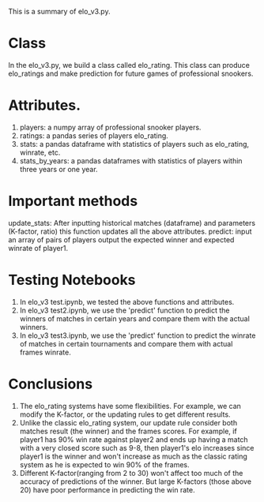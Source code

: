 This is a summary of elo_v3.py. 

# Class
In the elo_v3.py, we build a class called elo_rating. 
This class can produce elo_ratings and make prediction for future games of professional snookers.

# Attributes.
1. players: a numpy array of professional snooker players.
2. ratings: a pandas series of players elo_rating.
3. stats: a pandas dataframe with statistics of players such as elo_rating, winrate, etc.
4. stats_by_years: a pandas dataframes with statistics of players within three years or one year.

# Important methods
update_stats: After inputting historical matches (dataframe) and parameters (K-factor, ratio)
              this function updates all the above attributes.
predict: input an array of pairs of players
         output the expected winner and expected winrate of player1. 

# Testing Notebooks
1. In elo_v3 test.ipynb, we tested the above functions and attributes.
2. In elo_v3 test2.ipynb, we use the 'predict' function to predict the winners of matches in certain years and compare them with the actual winners.
3. In elo_v3 test3.ipynb, we use the 'predict' function to predict the winrate of matches in certain tournaments and compare them with actual frames winrate.

# Conclusions
1. The elo_rating systems have some flexibilities. For example, we can modify the K-factor, or the updating rules to get different results. 
2. Unlike the classic elo_rating system, our update rule consider both matches result (the winner) and the frames scores. For example, if player1 has 90% win rate against player2 and ends up having a match with a very closed score such as 9-8, then player1's elo increases since player1 is the winner and won't increase as much as the classic rating system as he is expected to win 90% of the frames.
3. Different K-factor(ranging from 2 to 30) won't affect too much of the accuracy of predictions of the winner. But large K-factors (those above 20) have poor performance in predicting the win rate. 